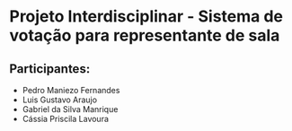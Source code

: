 # Projeto Interdisciplinar - Sistema de votação para representante de sala

## Participantes:
 - Pedro Maniezo Fernandes
 - Luis Gustavo Araujo
 - Gabriel da Silva Manrique
 - Cássia Priscila Lavoura
